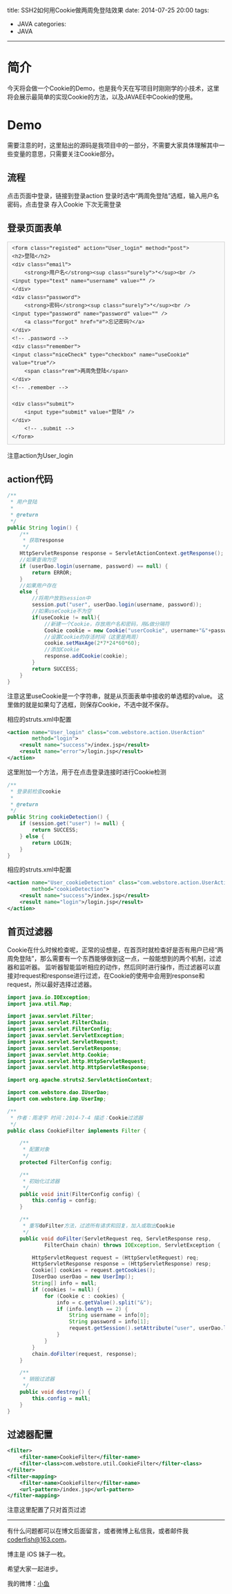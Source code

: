 title: SSH2如何用Cookie做两周免登陆效果
date: 2014-07-25 20:00
tags:
  - JAVA
categories:
  - JAVA
---


# 简介

今天将会做一个Cookie的Demo，也是我今天在写项目时刚刚学的小技术，这里将会展示最简单的实现Cookie的方法，以及JAVAEE中Cookie的使用。

# Demo

需要注意的时，这里贴出的源码是我项目中的一部分，不需要大家具体理解其中一些变量的意思，只需要关注Cookie部分。

## 流程

点击页面中登录，链接到登录action
登录时选中“两周免登陆”选框，输入用户名密码，点击登录
存入Cookie
下次无需登录

## 登录页面表单


<pre style="margin-top:15px; margin-bottom:15px; padding:6px 10px; border:1px solid rgb(204,204,204); font-size:13px; font-family:Consolas,'Liberation Mono',Courier,monospace; background-color:rgb(248,248,248); line-height:19px; overflow:auto"><code style="margin:0px; padding:0px; font-size:12px; font-family:Consolas,'Liberation Mono',Courier,monospace; background-color:transparent">&lt;form class=&quot;registed&quot; action=&quot;User_login&quot; method=&quot;post&quot;&gt;
&lt;h2&gt;登陆&lt;/h2&gt;
&lt;div class=&quot;email&quot;&gt;
    &lt;strong&gt;用户名&lt;/strong&gt;&lt;sup class=&quot;surely&quot;&gt;*&lt;/sup&gt;&lt;br /&gt;
&lt;input type=&quot;text&quot; name=&quot;username&quot; value=&quot;&quot; /&gt;
&lt;/div&gt;
&lt;div class=&quot;password&quot;&gt;
    &lt;strong&gt;密码&lt;/strong&gt;&lt;sup class=&quot;surely&quot;&gt;*&lt;/sup&gt;&lt;br /&gt;
&lt;input type=&quot;password&quot; name=&quot;password&quot; value=&quot;&quot; /&gt;
    &lt;a class=&quot;forgot&quot; href=&quot;#&quot;&gt;忘记密码?&lt;/a&gt;
&lt;/div&gt;
&lt;!-- .password --&gt;
&lt;div class=&quot;remember&quot;&gt;
&lt;input class=&quot;niceCheck&quot; type=&quot;checkbox&quot; name=&quot;useCookie&quot;  value=&quot;true&quot;/&gt;
    &lt;span class=&quot;rem&quot;&gt;两周免登陆&lt;/span&gt;
&lt;/div&gt;
&lt;!-- .remember --&gt;

&lt;div class=&quot;submit&quot;&gt;
    &lt;input type=&quot;submit&quot; value=&quot;登陆&quot; /&gt;
&lt;/div&gt;
    &lt;!-- .submit --&gt;
&lt;/form&gt;
</code></pre>

注意action为User_login

<!--more-->

## action代码

```java
/**
 * 用户登陆
 * 
 * @return
 */
public String login() {
    /**
     * 获取response
     */
    HttpServletResponse response = ServletActionContext.getResponse();
    //如果查询为空
    if (userDao.login(username, password) == null) {
        return ERROR;
    }
    //如果用户存在 
    else {
        //将用户放到session中
        session.put("user", userDao.login(username, password));
        //如果useCookie不为空
        if(useCookie != null){
            //新建一个Cookie，存放用户名和密码，用&做分隔符
            Cookie cookie = new Cookie("userCookie", username+"&"+password);
            //设置Cookie的存活时间（这里是两周）
            cookie.setMaxAge(2*7*24*60*60);
            //添加Cookie
            response.addCookie(cookie);
        }
        return SUCCESS;
    }
}
```

注意这里useCookie是一个字符串，就是从页面表单中接收的单选框的value。 这里做的就是如果勾了选框，则保存Cookie，不选中就不保存。

相应的struts.xml中配置

```xml
<action name="User_login" class="com.webstore.action.UserAction"
        method="login">
    <result name="success">/index.jsp</result>
    <result name="error">/login.jsp</result>
</action>
```

这里附加一个方法，用于在点击登录连接时进行Cookie检测

```java
/**
 * 登录前检查cookie
 * 
 * @return
 */
public String cookieDetection() {
    if (session.get("user") != null) {
        return SUCCESS;
    } else {
        return LOGIN;
    }
}
```

相应的struts.xml中配置

```xml
<action name="User_cookieDetection" class="com.webstore.action.UserAction"
        method="cookieDetection">
    <result name="success">/index.jsp</result>
    <result name="login">/login.jsp</result>
</action>
```

## 首页过滤器

Cookie在什么时候检查呢，正常的设想是，在首页时就检查好是否有用户已经“两周免登陆”，那么需要有一个东西能够做到这一点，一般能想到的两个机制，过滤器和监听器。 监听器智能监听相应的动作，然后同时进行操作，而过滤器可以直接对request和response进行过滤，在Cookie的使用中会用到response和request，所以最好选择过滤器。

```java
import java.io.IOException;
import java.util.Map;

import javax.servlet.Filter;
import javax.servlet.FilterChain;
import javax.servlet.FilterConfig;
import javax.servlet.ServletException;
import javax.servlet.ServletRequest;
import javax.servlet.ServletResponse;
import javax.servlet.http.Cookie;
import javax.servlet.http.HttpServletRequest;
import javax.servlet.http.HttpServletResponse;

import org.apache.struts2.ServletActionContext;

import com.webstore.dao.IUserDao;
import com.webstore.imp.UserImp;

/**
 * 作者：周凌宇 时间：2014-7-4 描述：Cookie过滤器
 */
public class CookieFilter implements Filter {

    /**
     * 配置对象
     */
    protected FilterConfig config;

    /**
     * 初始化过滤器
     */
    public void init(FilterConfig config) {
        this.config = config;
    }

    /**
     * 重写doFilter方法，过滤所有请求和回复，加入或取出Cookie
     */
    public void doFilter(ServletRequest req, ServletResponse resp,
            FilterChain chain) throws IOException, ServletException {

        HttpServletRequest request = (HttpServletRequest) req;
        HttpServletResponse response = (HttpServletResponse) resp;
        Cookie[] cookies = request.getCookies();
        IUserDao userDao = new UserImp();
        String[] info = null;
        if (cookies != null) {
            for (Cookie c : cookies) {
                info = c.getValue().split("&");
                if (info.length == 2) {
                    String username = info[0];
                    String password = info[1];
                    request.getSession().setAttribute("user", userDao.login(username, password));
                }
            }
        }
        chain.doFilter(request, response);
    }

    /**
     * 销毁过滤器
     */
    public void destroy() {
        this.config = null;
    }
}
```

## 过滤器配置

```xml
<filter>
    <filter-name>CookieFilter</filter-name>
    <filter-class>com.webstore.util.CookieFilter</filter-class>
</filter>
<filter-mapping>
    <filter-name>CookieFilter</filter-name>
    <url-pattern>/index.jsp</url-pattern>
</filter-mapping>
```

注意这里配置了只对首页过滤


----

有什么问题都可以在博文后面留言，或者微博上私信我，或者邮件我 <coderfish@163.com>。

博主是 iOS 妹子一枚。

希望大家一起进步。

我的微博：[小鱼](http://weibo.com/coderfish/)


